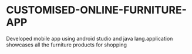 # CUSTOMISED-ONLINE-FURNITURE-APP
Developed mobile app using android studio and java lang.application showcases all the furniture products for shopping
